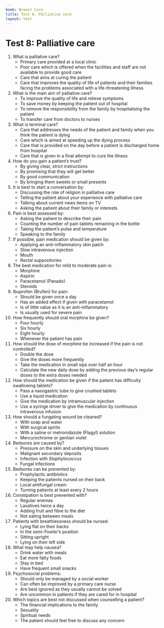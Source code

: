 ```yaml
---
book: Breast Care
title: Test 8. Palliative care
layout: test
---
```


# Test 8: Palliative care

1.	What is palliative care?
	-	Primary care provided at a local clinic
	-	Poor care which is offered when the facilities and staff are not available to provide good care
	-	Care that aims at curing the patient
	+	Care that improves the quality of life of patients and their families facing the problems associated with a life-threatening illness
2.	What is the main aim of palliative care?
	+	To improve the quality of life and relieve symptoms
	-	To save money by keeping the patient out of hospital
	-	To remove the responsibility from the family by hospitalising the patient
	-	To transfer care from doctors to nurses
3.	What is terminal care?
	+	Care that addresses the needs of the patient and family when you think the patient is dying
	-	Care which is aimed at speeding up the dying process
	-	Care that is provided on the day before a patient is discharged home from hospital
	-	Care that is given in a final attempt to cure the illness
4.	How do you gain a patient’s trust?
	-	By giving clear, strict instructions
	-	By promising that they will get better
	+	By good communication
	-	By bringing them sweets or small presents
5.	It is best to start a conversation by:
	-	Discussing the role of religion in palliative care
	-	Telling the patient about your experience with palliative care
	-	Talking about current news items on TV
	+	Asking the patient about their family or interests
6.	Pain is best assessed by:
	+	Asking the patient to describe their pain
	-	Counting the number of pain tablets remaining in the bottle
	-	Taking the patient’s pulse and temperature
	-	Speaking to the family
7.	If possible, pain medication should be given by:
	-	Applying an anti-inflammatory skin patch
	-	Slow intravenous injection
	+	Mouth
	-	Rectal suppositories
8.	The best medication for mild to moderate pain is:
	-	Morphine
	-	Aspirin
	+	Paracetamol (Panado)
	-	Steroids
9.	Ibuprofen (Brufen) for pain:
	-	Should be given once a day
	+	Has an added effect if given with paracetamol
	-	Is of little value as it is an anti-inflammatory
	-	Is usually used for severe pain
10.	How frequently should oral morphine be given?
	+	Four hourly
	-	Six hourly
	-	Eight hourly
	-	Whenever the patient has pain
11.	How should the dose of morphine be increased if the pain is not controlled?
	-	Double the dose
	-	Give the doses more frequently
	-	Take the medication in small sips over half an hour
	+	Calculate the new daily dose by adding the previous day’s regular doses to the extra doses needed
12.	How should the medication be given if the patient has difficulty swallowing tablets?
	-	Pass a nasogastric tube to give crushed tablets
	+	Use a liquid medication
	-	Give the medication by intramuscular injection
	-	Use a syringe driver to give the medication by continuous intravenous infusion
13.	How should a fungating wound be cleaned?
	-	With soap and water
	-	With surgical spirits
	+	With a saline or metronidazole (Flagyl) solution
	-	Mercurochrome or gentian violet
14.	Bedsores are caused by?
	+	Pressure on the skin and underlying tissues
	-	Malignant secondary deposits
	-	Infection with *Staphylococcus*
	-	Fungal infections
15.	Bedsores can be prevented by:
	-	Prophylactic antibiotics
	-	Keeping the patients nursed on their back
	-	Local antifungal cream
	+	Turning patients at least every 2 hours
16.	Constipation is best prevented with?
	-	Regular enemas
	-	Laxatives twice a day
	+	Adding fruit and fibre to the diet
	-	Not eating between meals
17.	Patients with breathlessness should be nursed:
	-	Lying flat on their backs
	+	In the semi-Fowler’s position
	-	Sitting upright
	-	Lying on their left side
18.	What may help nausea?
	-	Drink water with meals
	-	Eat more fatty foods
	-	Stay in bed
	+	Have frequent small snacks
19.	Psychosocial problems:
	-	Should only be managed by a social worker
	+	Can often be improved by a primary care nurse
	-	Are best ignored as they usually cannot be solved
	-	Are uncommon in patients if they are cared for in hospital
20.	Which topics are best not discussed when counselling a patient?
	-	The financial implications to the family
	-	Sexuality
	-	Spiritual needs
	+	The patient should feel free to discuss any concern
